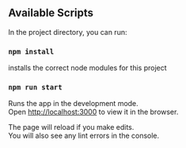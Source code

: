 ## Available Scripts

In the project directory, you can run:

### `npm install`

installs the correct node modules for this project<br>

### `npm run start`

Runs the app in the development mode.<br>
Open [http://localhost:3000](http://localhost:3000) to view it in the browser.

The page will reload if you make edits.<br>
You will also see any lint errors in the console.
